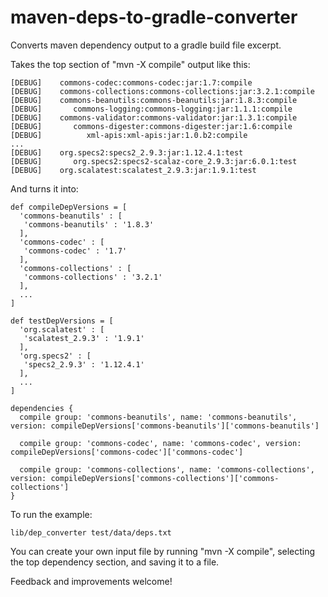 maven-deps-to-gradle-converter
==============================

Converts maven dependency output to a gradle build file excerpt.

Takes the top section of "mvn -X compile" output like this:

    [DEBUG]    commons-codec:commons-codec:jar:1.7:compile
    [DEBUG]    commons-collections:commons-collections:jar:3.2.1:compile
    [DEBUG]    commons-beanutils:commons-beanutils:jar:1.8.3:compile
    [DEBUG]       commons-logging:commons-logging:jar:1.1.1:compile
    [DEBUG]    commons-validator:commons-validator:jar:1.3.1:compile
    [DEBUG]       commons-digester:commons-digester:jar:1.6:compile
    [DEBUG]          xml-apis:xml-apis:jar:1.0.b2:compile
    ...
    [DEBUG]    org.specs2:specs2_2.9.3:jar:1.12.4.1:test
    [DEBUG]       org.specs2:specs2-scalaz-core_2.9.3:jar:6.0.1:test
    [DEBUG]    org.scalatest:scalatest_2.9.3:jar:1.9.1:test


And turns it into:

    def compileDepVersions = [
      'commons-beanutils' : [
       'commons-beanutils' : '1.8.3'
      ],
      'commons-codec' : [
       'commons-codec' : '1.7'
      ],
      'commons-collections' : [
       'commons-collections' : '3.2.1'
      ],
      ...
    ]

    def testDepVersions = [
      'org.scalatest' : [
       'scalatest_2.9.3' : '1.9.1'
      ],
      'org.specs2' : [
       'specs2_2.9.3' : '1.12.4.1'
      ],
      ...
    ]

    dependencies {
      compile group: 'commons-beanutils', name: 'commons-beanutils', version: compileDepVersions['commons-beanutils']['commons-beanutils']

      compile group: 'commons-codec', name: 'commons-codec', version: compileDepVersions['commons-codec']['commons-codec']

      compile group: 'commons-collections', name: 'commons-collections', version: compileDepVersions['commons-collections']['commons-collections']
    }

To run the example:

    lib/dep_converter test/data/deps.txt

You can create your own input file by running "mvn -X compile", selecting the top dependency section, and saving it to
a file.

Feedback and improvements welcome!
